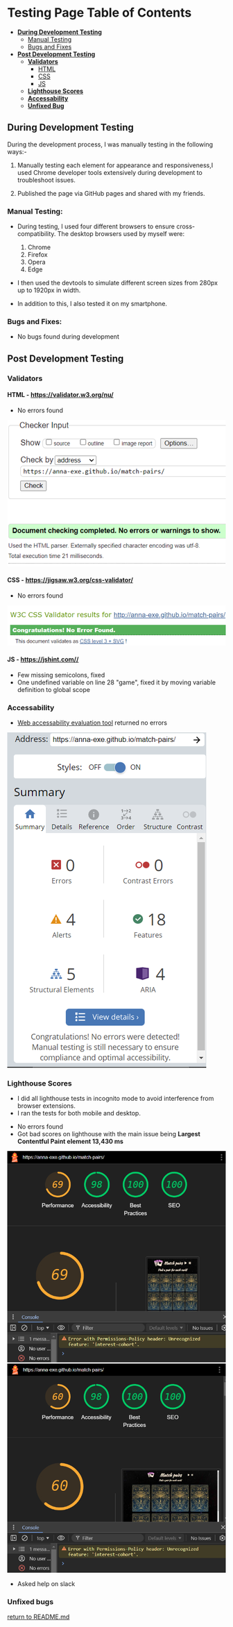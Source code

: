# Testing Page Table of Contents
* [**During Development Testing**](#during-development-testing)
    * [Manual Testing](#manual-testing)
    * [Bugs and Fixes](#bugs-and-fixes)
* [**Post Development Testing**](#post-development-testing)
  * [**Validators**](#validators)
      * [HTML](#html---httpsvalidatorw3orgnu)
      * [CSS](#css---httpsjigsaww3orgcss-validator)
      * [JS](#JS---https://jshint.com)
  * [**Lighthouse Scores**](#lighthouse-scores)
  * [**Accessability**](#accessability)
  * [**Unfixed Bug**](#unfixed-bug)


## **During Development Testing**
During the development process, I was manually testing in the following ways:-

1. Manually testing each element for appearance and responsiveness,I used Chrome developer tools extensively during development to troubleshoot issues.
    
2. Published the page via GitHub pages and shared with my friends.

### **Manual Testing:**
* During testing, I used four different browsers to ensure cross-compatibility. The desktop browsers used by myself were:

  1. Chrome
  2. Firefox  
  3. Opera
  4. Edge

* I then used the devtools to simulate different screen sizes from 280px up to 1920px in width. 
* In addition to this, I also tested it on my smartphone.

### **Bugs and Fixes:**
* No bugs found during development

## **Post Development Testing**
### **Validators**

#### **HTML** - https://validator.w3.org/nu/

* No errors found

![HTML validator](/assets/images/readme-images/html-val.png)

#### **CSS** - https://jigsaw.w3.org/css-validator/

* No errors found

![CSS validator](/assets/images/readme-images/css-val.png)

#### **JS** - https://jshint.com//
* Few missing semicolons, fixed
* One undefined variable on line 28 "game", fixed it by moving variable definition to global scope

### **Accessability**
* [Web accessability evaluation tool](https://wave.webaim.org/) returned no errors

![Wave accessability](/assets/images/readme-images/accessability.png)

### **Lighthouse Scores**
* I did all lighthouse tests in incognito mode to avoid interference from browser extensions. 
* I ran the tests for both mobile and desktop. 
- No errors found
- Got bad scores on lighthouse with the main issue being **Largest Contentful Paint element 13,430 ms**

![Mobile lighthouse](/assets/images/readme-images/lighthouse-mobile.png)
![Lighthouse](/assets/images/readme-images/lighthouse.png)

  - Asked help on slack

### **Unfixed bugs**

[return to README.md](README.md)